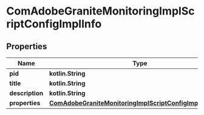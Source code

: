 
# ComAdobeGraniteMonitoringImplScriptConfigImplInfo

## Properties
Name | Type | Description | Notes
------------ | ------------- | ------------- | -------------
**pid** | **kotlin.String** |  |  [optional]
**title** | **kotlin.String** |  |  [optional]
**description** | **kotlin.String** |  |  [optional]
**properties** | [**ComAdobeGraniteMonitoringImplScriptConfigImplProperties**](ComAdobeGraniteMonitoringImplScriptConfigImplProperties.md) |  |  [optional]



